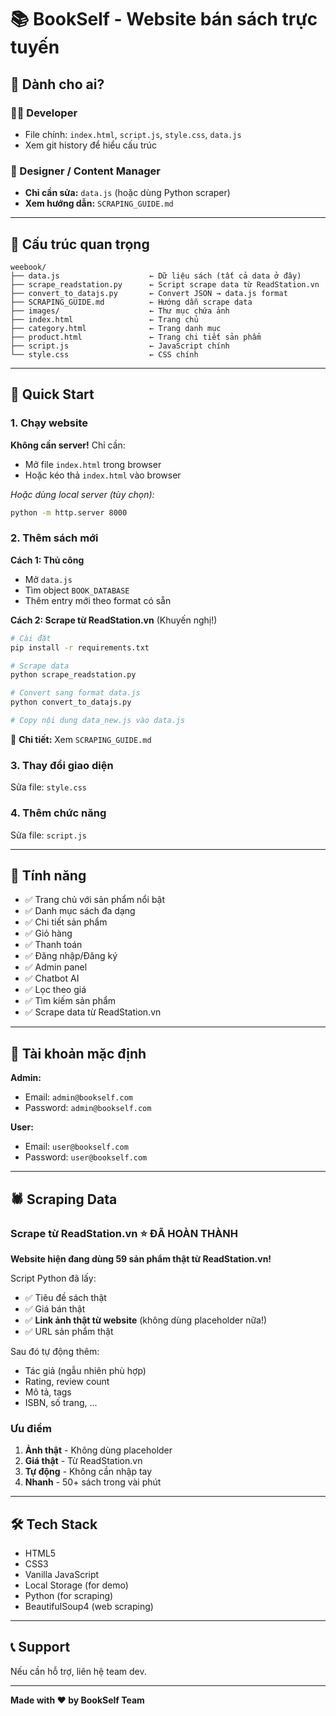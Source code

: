 # 📚 BookSelf - Website bán sách trực tuyến

## 🎯 Dành cho ai?

### 👨‍💻 Developer
- File chính: `index.html`, `script.js`, `style.css`, `data.js`
- Xem git history để hiểu cấu trúc

### 🎨 Designer / Content Manager
- **Chỉ cần sửa:** `data.js` (hoặc dùng Python scraper)
- **Xem hướng dẫn:** `SCRAPING_GUIDE.md`

---

## 📁 Cấu trúc quan trọng

```
weebook/
├── data.js                    ← Dữ liệu sách (tất cả data ở đây)
├── scrape_readstation.py      ← Script scrape data từ ReadStation.vn
├── convert_to_datajs.py       ← Convert JSON → data.js format
├── SCRAPING_GUIDE.md          ← Hướng dẫn scrape data
├── images/                    ← Thư mục chứa ảnh
├── index.html                 ← Trang chủ
├── category.html              ← Trang danh mục
├── product.html               ← Trang chi tiết sản phẩm
├── script.js                  ← JavaScript chính
└── style.css                  ← CSS chính
```

---

## 🚀 Quick Start

### 1. Chạy website

**Không cần server!** Chỉ cần:
- Mở file `index.html` trong browser
- Hoặc kéo thả `index.html` vào browser

*Hoặc dùng local server (tùy chọn):*
```bash
python -m http.server 8000
```

### 2. Thêm sách mới

**Cách 1: Thủ công**
- Mở `data.js`
- Tìm object `BOOK_DATABASE`
- Thêm entry mới theo format có sẵn

**Cách 2: Scrape từ ReadStation.vn** (Khuyến nghị!)

```bash
# Cài đặt
pip install -r requirements.txt

# Scrape data
python scrape_readstation.py

# Convert sang format data.js
python convert_to_datajs.py

# Copy nội dung data_new.js vào data.js
```

📖 **Chi tiết:** Xem `SCRAPING_GUIDE.md`

### 3. Thay đổi giao diện
Sửa file: `style.css`

### 4. Thêm chức năng
Sửa file: `script.js`

---

## 📝 Tính năng

- ✅ Trang chủ với sản phẩm nổi bật
- ✅ Danh mục sách đa dạng
- ✅ Chi tiết sản phẩm
- ✅ Giỏ hàng
- ✅ Thanh toán
- ✅ Đăng nhập/Đăng ký
- ✅ Admin panel
- ✅ Chatbot AI
- ✅ Lọc theo giá
- ✅ Tìm kiếm sản phẩm
- ✅ Scrape data từ ReadStation.vn

---

## 🔐 Tài khoản mặc định

**Admin:**
- Email: `admin@bookself.com`
- Password: `admin@bookself.com`

**User:**
- Email: `user@bookself.com`
- Password: `user@bookself.com`

---

## 🕷️ Scraping Data

### Scrape từ ReadStation.vn ⭐ ĐÃ HOÀN THÀNH

**Website hiện đang dùng 59 sản phẩm thật từ ReadStation.vn!**

Script Python đã lấy:
- ✅ Tiêu đề sách thật
- ✅ Giá bán thật  
- ✅ **Link ảnh thật từ website** (không dùng placeholder nữa!)
- ✅ URL sản phẩm thật

Sau đó tự động thêm:
- Tác giả (ngẫu nhiên phù hợp)
- Rating, review count
- Mô tả, tags
- ISBN, số trang, ...

### Ưu điểm

1. **Ảnh thật** - Không dùng placeholder
2. **Giá thật** - Từ ReadStation.vn
3. **Tự động** - Không cần nhập tay
4. **Nhanh** - 50+ sách trong vài phút

---

## 🛠️ Tech Stack

- HTML5
- CSS3
- Vanilla JavaScript
- Local Storage (for demo)
- Python (for scraping)
- BeautifulSoup4 (web scraping)

---

## 📞 Support

Nếu cần hỗ trợ, liên hệ team dev.

---

**Made with ❤️ by BookSelf Team**
